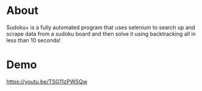 # About
Sudoku+ is a fully automated program that uses selenium to search up and scrape data from a sudoku board and then solve it using backtracking all in less than 10 seconds!
# Demo
https://youtu.be/TSG11zPWSQw

